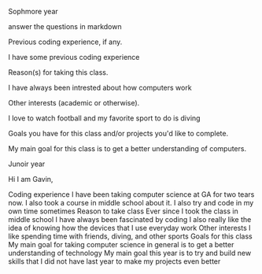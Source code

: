 Sophmore year

answer the questions in markdown

Previous coding experience, if any. 

I have some previous coding experience
 
 
Reason(s) for taking this class. 

I have always been intrested about how computers work


Other interests (academic or otherwise). 

I love to watch football and my favorite sport to do is diving


Goals you have for this class and/or projects you'd like to complete. 

My main goal for this class is to get a better understanding of computers.


Junoir year


Hi I am Gavin,

Coding experience
I have been taking computer science at GA for two tears now.
I also took a course in middle school about it.
I also try and code in my own time sometimes
Reason to take class
Ever since I took the class in middle school I have always been fascinated by coding
I also really like the idea of knowing how the devices that I use everyday work
Other interests
I like spending time with friends, diving, and other sports
Goals for this class
My main goal for taking computer science in general is to get a better understanding of technology
My main goal this year is to try and build new skills that I did not have last year to make my projects even better
